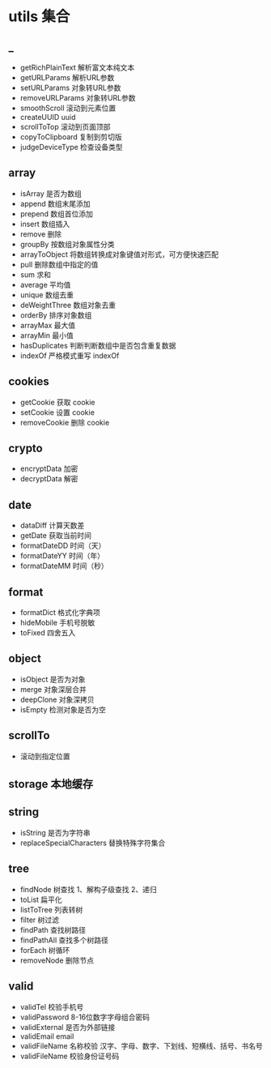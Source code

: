 # utils 集合

## _

- getRichPlainText 解析富文本纯文本
- getURLParams 解析URL参数
- setURLParams 对象转URL参数
- removeURLParams 对象转URL参数
- smoothScroll 滚动到元素位置 
- createUUID uuid
- scrollToTop 滚动到页面顶部
- copyToClipboard 复制到剪切版
- judgeDeviceType 检查设备类型 

## array

- isArray 是否为数组
- append 数组末尾添加
- prepend 数组首位添加
- insert 数组插入
- remove 删除
- groupBy 按数组对象属性分类
- arrayToObject 将数组转换成对象键值对形式，可方便快速匹配
- pull 删除数组中指定的值
- sum 求和
- average 平均值
- unique 数组去重
- deWeightThree 数组对象去重
- orderBy 排序对象数组
- arrayMax 最大值
- arrayMin 最小值
- hasDuplicates 判断判断数组中是否包含重复数据
- indexOf 严格模式重写 indexOf

## cookies

- getCookie 获取 cookie
- setCookie 设置 cookie
- removeCookie 删除 cookie

## crypto

- encryptData 加密
- decryptData 解密

## date

- dataDiff 计算天数差
- getDate 获取当前时间
- formatDateDD 时间（天）
- formatDateYY 时间（年）
- formatDateMM 时间（秒）

## format

- formatDict 格式化字典项
- hideMobile 手机号脱敏
- toFixed 四舍五入

## object

- isObject 是否为对象
- merge 对象深层合并
- deepClone 对象深拷贝
- isEmpty 检测对象是否为空

## scrollTo

- 滚动到指定位置

## storage 本地缓存

## string

- isString 是否为字符串
- replaceSpecialCharacters 替换特殊字符集合

## tree

- findNode 树查找 1、解构子级查找 2、递归
- toList 扁平化
- listToTree 列表转树
- filter 树过滤
- findPath 查找树路径
- findPathAll 查找多个树路径
- forEach 树循环
- removeNode 删除节点

## valid

- validTel 校验手机号
- validPassword 8-16位数字字母组合密码
- validExternal 是否为外部链接
- validEmail email
- validFileName 名称校验 汉字、字母、数字、下划线、短横线、括号、书名号
- validFileName 校验身份证号码
